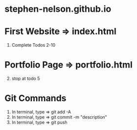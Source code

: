 # stephen-nelson.github.io

# First Website => index.html
1) Complete Todos 2-10

# Portfolio Page => portfolio.html
2) stop at todo 5

# Git Commands
1) In terminal, type => git add -A
2) In terminal, type => git commit -m "description"
3) In terminal, type => git push
